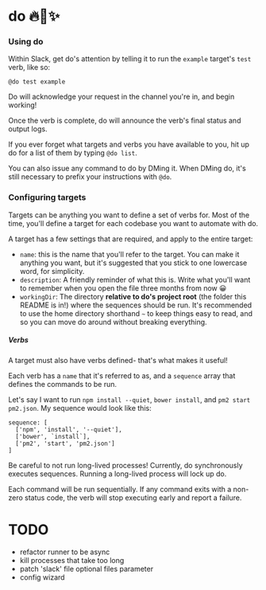 # do 🔥👏✨

### Using do

Within Slack, get do's attention by telling it to run the `example` target's `test` verb, like so:

`@do test example`

Do will acknowledge your request in the channel you're in, and begin working!

Once the verb is complete, do will announce the verb's final status and output logs.

If you ever forget what targets and verbs you have available to you, hit up do for a list of them by typing `@do list`.

You can also issue any command to do by DMing it. When DMing do, it's still necessary to prefix your instructions with `@do`.

### Configuring targets

Targets can be anything you want to define a set of verbs for. Most of the time, you'll define a target for each codebase you want to automate with do.

A target has a few settings that are required, and apply to the entire target:

- `name`: this is the name that you'll refer to the target. You can make it anything you want, but it's suggested that you stick to one lowercase word, for simplicity.
- `description`: A friendly reminder of what this is. Write what you'll want to remember when you open the file three months from now 😀
- `workingDir`: The directory **relative to do's project root** (the folder this README is in!) where the sequences should be run. It's recommended to use the home directory shorthand `~` to keep things easy to read, and so you can move do around without breaking everything.

##### Verbs

A target must also have verbs defined- that's what makes it useful!

Each verb has a `name` that it's referred to as, and a `sequence` array that defines the commands to be run.

Let's say I want to run `npm install --quiet`, `bower install`, and `pm2 start pm2.json`. My sequence would look like this:

```
sequence: [
  ['npm', 'install', '--quiet'],
  ['bower', `install`],
  ['pm2', 'start', 'pm2.json']
]
```

Be careful to not run long-lived processes! Currently, do synchronously executes sequences. Running a long-lived process will lock up do.

Each command will be run sequentially. If any command exits with a non-zero status code, the verb will stop executing early and report a failure.

# TODO
- refactor runner to be async
- kill processes that take too long
- patch 'slack' file optional files parameter
- config wizard
